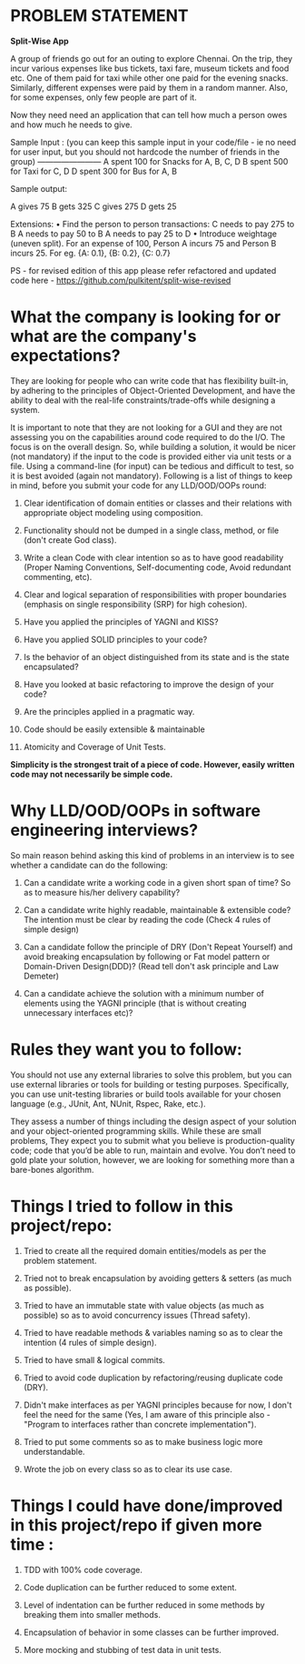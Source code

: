 # PROBLEM STATEMENT

**Split-Wise App**

A group of friends go out for an outing to explore Chennai. On the trip, they incur various expenses like bus tickets, taxi fare, museum tickets and food etc. One of them paid for taxi while other one paid for the evening snacks. Similarly, different expenses were paid by them in a random manner. Also, for some expenses, only few people are part of it.

Now they need need an application that can tell how much a person owes and how much he needs to give.

Sample Input : (you can keep this sample input in your code/file - ie no need for user input, but you should not hardcode the number of friends in the group)
————————
A spent 100 for Snacks for A, B, C, D
B spent 500 for Taxi for C, D
D spent 300 for Bus for A, B

Sample output:

A gives 75
B gets 325
C gives 275
D gets 25

Extensions:
    • Find the person to person transactions:
          C needs to pay 275 to B
          A needs to pay 50 to B
          A needs to pay 25 to D
    • Introduce weightage (uneven split). For an expense of 100, Person A incurs 75 and Person B incurs 25. For eg. {A: 0.1}, {B: 0.2}, {C: 0.7}

PS - for revised edition of this app please refer refactored and updated code here - https://github.com/pulkitent/split-wise-revised


# What the company is looking for or what are the company's expectations?

They are looking for people who can write code that has flexibility built-in, by adhering to the principles of Object-Oriented Development, and have the ability to deal with the real-life constraints/trade-offs while designing a system.

It is important to note that they are not looking for a GUI and they are not assessing you on the capabilities around code required to do the I/O. The focus is on the overall design. So, while building a solution, it would be nicer (not mandatory) if the input to the code is provided either via unit tests or a file. Using a command-line (for input) can be tedious and difficult to test, so it is best avoided (again not mandatory). Following is a list of things to keep in mind, before you submit your code for any LLD/OOD/OOPs round:

1. Clear identification of domain entities or classes and their relations with appropriate object modeling using composition.

2. Functionality should not be dumped in a single class, method, or file (don't create God class).

3. Write a clean Code with clear intention so as to have good readability (Proper Naming Conventions, Self-documenting code, Avoid redundant commenting, etc).

3. Clear and logical separation of responsibilities with proper boundaries (emphasis on single responsibility (SRP) for high cohesion).

4. Have you applied the principles of YAGNI and KISS?

5. Have you applied SOLID principles to your code?

6. Is the behavior of an object distinguished from its state and is the state encapsulated? 

7. Have you looked at basic refactoring to improve the design of your code?

8. Are the principles applied in a pragmatic way.

9. Code should be easily extensible & maintainable

11. Atomicity and Coverage of Unit Tests.

**Simplicity is the strongest trait of a piece of code. However, easily written code may not necessarily be simple code.**

# Why LLD/OOD/OOPs in software engineering interviews?

So main reason behind asking this kind of problems in an interview is to see whether a candidate can do the following:

1. Can a candidate write a working code in a given short span of time? So as to measure his/her delivery capability?

2. Can a candidate write highly readable, maintainable & extensible code? The intention must be clear by reading the code (Check 4 rules of simple design)

3. Can a candidate follow the principle of DRY (Don't Repeat Yourself) and avoid breaking encapsulation by following or Fat model pattern or Domain-Driven Design(DDD)? (Read tell don't ask principle and Law Demeter)

4. Can a candidate achieve the solution with a minimum number of elements using the YAGNI principle (that is without creating unnecessary interfaces etc)?

# Rules they want you to follow:

You should not use any external libraries to solve this problem, but you can use external libraries or tools for building or testing purposes. Specifically, you can use unit-testing libraries or build tools available for your chosen language (e.g., JUnit, Ant, NUnit, Rspec, Rake, etc.).

They assess a number of things including the design aspect of your solution and your object-oriented programming skills. While these are small problems, They expect you to submit what you believe is production-quality code; code that you’d be able to run, maintain and evolve. You don’t need to gold plate your solution, however, we are looking for something more than a bare-bones algorithm.


# Things I tried to follow in this project/repo:

1. Tried to create all the required domain entities/models as per the problem statement.

2. Tried not to break encapsulation by avoiding getters & setters (as much as possible).

3. Tried to have an immutable state with value objects (as much as possible) so as to avoid concurrency issues (Thread safety).

4. Tried to have readable methods & variables naming so as to clear the intention (4 rules of simple design).

5. Tried to have small & logical commits.

6. Tried to avoid code duplication by refactoring/reusing duplicate code (DRY).

7. Didn't make interfaces as per YAGNI principles because for now, I don't feel the need for the same (Yes, I am aware of this principle also - "Program to interfaces rather than concrete implementation").

8. Tried to put some comments so as to make business logic more understandable.

9. Wrote the job on every class so as to clear its use case.


# Things I could have done/improved in this project/repo if given more time :

1. TDD with 100% code coverage.

2. Code duplication can be further reduced to some extent.

3. Level of indentation can be further reduced in some methods by breaking them into smaller methods.

4. Encapsulation of behavior in some classes can be further improved.

5. More mocking and stubbing of test data in unit tests.
